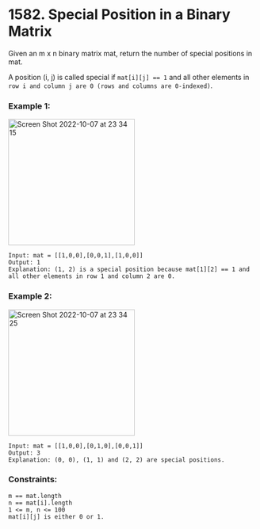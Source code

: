 # 1582. Special Position in a Binary Matrix

Given an m x n binary matrix mat, return the number of special positions in mat.

A position (i, j) is called special if `mat[i][j] == 1` and all other elements in `row i and column j are 0 (rows and columns are 0-indexed)`.

 

### Example 1:
<img width="255" alt="Screen Shot 2022-10-07 at 23 34 15" src="https://user-images.githubusercontent.com/38793933/194578849-89d6e0c0-f4d5-43f3-8527-0ded0b778844.png">

```
Input: mat = [[1,0,0],[0,0,1],[1,0,0]]
Output: 1
Explanation: (1, 2) is a special position because mat[1][2] == 1 and all other elements in row 1 and column 2 are 0.
```
### Example 2:
<img width="255" alt="Screen Shot 2022-10-07 at 23 34 25" src="https://user-images.githubusercontent.com/38793933/194578884-340a7c3b-b188-4925-a1fb-cb89de09e434.png">

```
Input: mat = [[1,0,0],[0,1,0],[0,0,1]]
Output: 3
Explanation: (0, 0), (1, 1) and (2, 2) are special positions.
```

### Constraints:
```
m == mat.length
n == mat[i].length
1 <= m, n <= 100
mat[i][j] is either 0 or 1.
```
